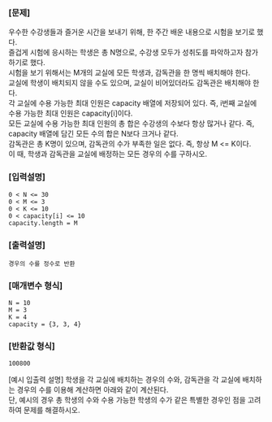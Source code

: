 ### [문제]
우수한 수강생들과 즐거운 시간을 보내기 위해, 한 주간 배운 내용으로 시험을 보기로 했다.  
즐겁게 시험에 응시하는 학생은 총 N명으로, 수강생 모두가 성취도를 파악하고자 참가하기로 했다.  
시험을 보기 위해서는 M개의 교실에 모든 학생과, 감독관을 한 명씩 배치해야 한다.  
교실에 학생이 배치되지 않을 수도 있으며, 교실이 비어있더라도 감독관은 배치해야 한다.  
각 교실에 수용 가능한 최대 인원은 capacity 배열에 저장되어 있다. 즉, i번째 교실에 수용 가능한 최대 인원은 capacity[i]이다.  
모든 교실에 수용 가능한 최대 인원의 총 합은 수강생의 수보다 항상 많거나 같다. 즉, capacity 배열에 담긴 모든 수의 합은 N보다 크거나 같다.  
감독관은 총 K명이 있으며, 감독관의 수가 부족한 일은 없다. 즉, 항상 M <= K이다.  
이 때, 학생과 감독관을 교실에 배정하는 모든 경우의 수를 구하시오.  

### [입력설명]
```
0 < N <= 30
0 < M <= 3
0 < K <= 10
0 < capacity[i] <= 10
capacity.length = M
```

### [출력설명]
```경우의 수를 정수로 반환  ```

### [매개변수 형식]
```
N = 10  
M = 3  
K = 4  
capacity = {3, 3, 4}  
```

### [반환값 형식]
```100800  ```

[예시 입출력 설명]
학생을 각 교실에 배치하는 경우의 수와, 감독관을 각 교실에 배치하는 경우의 수를 이용해 계산하면 아래와 같이 계산된다.  
단, 예시의 경우 총 학생의 수와 수용 가능한 학생의 수가 같은 특별한 경우인 점을 고려하여 문제를 해결하시오.